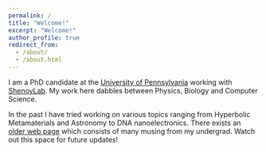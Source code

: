 ```yaml
---
permalink: /
title: "Welcome!"
excerpt: "Welcome!"
author_profile: true
redirect_from: 
  - /about/
  - /about.html
---
```


I am a PhD candidate at the [University of Pennsylvania](https://www.upenn.edu) working with [ShenoyLab](https://shenoy.seas.upenn.edu). My work here dabbles between Physics, Biology and Computer Science. 

In the past I have tried working on various topics ranging from Hyperbolic Metamaterials and Astronomy to DNA nanoelectronics. There exists an [older web page](https://sites.google.com/view/vinayak161/) which consists of many musing from my undergrad. Watch out this space for future updates! 
